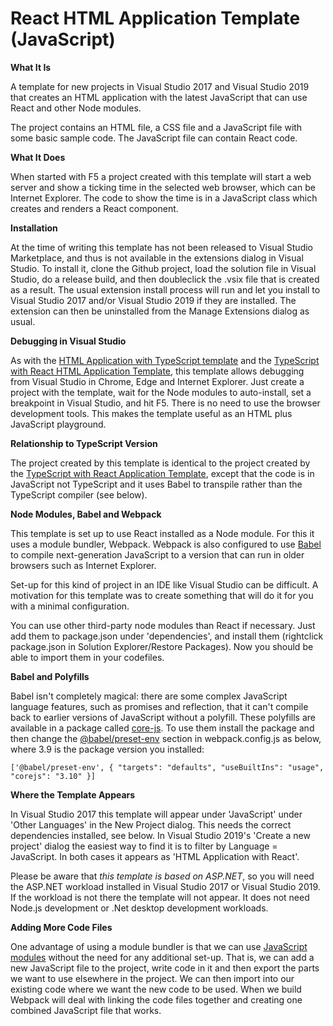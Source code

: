 # React HTML Application Template (JavaScript)

**What It Is**

A template for new projects in Visual Studio 2017 and Visual Studio 2019 that creates an HTML application with the latest JavaScript that can use React and other Node modules.

The project contains an HTML file, a CSS file and a JavaScript file with some basic sample code.  The JavaScript file can contain React code.

**What It Does**

When started with F5 a project created with this template will start a web server and show a ticking time in the selected web browser, which can be Internet Explorer.  The code to show the time is in a JavaScript class which creates and renders a React component.

**Installation**

At the time of writing this template has not been released to Visual Studio Marketplace, and thus is not available in the extensions dialog in Visual Studio.  To install it, clone the Github project, load the solution file in Visual Studio, do a release build, and then doubleclick the .vsix file that is created as a result.  The usual extension install process will run and let you install to Visual Studio 2017 and/or Visual Studio 2019 if they are installed.  The extension can then be uninstalled from the Manage Extensions dialog as usual.

**Debugging in Visual Studio**

As with the [HTML Application with TypeScript template](https://marketplace.visualstudio.com/items?itemName=Rich-Newman.TypeScriptHTMLApplicationTemplate) and the [TypeScript with React HTML Application Template](https://github.com/rich-newman/typescript-react-webpack-visualstudio-project-template), this template allows debugging from Visual Studio in Chrome, Edge and Internet Explorer. Just create a project with the template, wait for the Node modules to auto-install, set a breakpoint in Visual Studio, and hit F5. There is no need to use the browser development tools. This makes the template useful as an HTML plus JavaScript playground.

**Relationship to TypeScript Version**

The project created by this template is identical to the project created by the [TypeScript with React Application Template](https://github.com/rich-newman/typescript-react-webpack-visualstudio-project-template), except that the code is in JavaScript not TypeScript and it uses Babel to transpile rather than the TypeScript compiler (see below).

**Node Modules, Babel and Webpack**

This template is set up to use React installed as a Node module.  For this it uses a module bundler, Webpack.  Webpack is also configured to use [Babel](https://babeljs.io/) to compile next-generation JavaScript to a version that can run in older browsers such as Internet Explorer.

Set-up for this kind of project in an IDE like Visual Studio can be difficult.  A motivation for this template was to create something that will do it for you with a minimal configuration.

You can use other third-party node modules than React if necessary.  Just add them to package.json under 'dependencies', and install them (rightclick package.json in Solution Explorer/Restore Packages).  Now you should be able to import them in your codefiles.

**Babel and Polyfills**

Babel isn't completely magical: there are some complex JavaScript language features, such as promises and reflection, that it can't compile back to earlier versions of JavaScript without a polyfill.  These polyfills are available in a package called [core-js](https://github.com/zloirock/core-js).  To use them install the package and then change the [@babel/preset-env](https://babeljs.io/docs/en/babel-preset-env.html) section in webpack.config.js as below, where 3.9 is the package version you installed:

`['@babel/preset-env', {
	"targets": "defaults",
	"useBuiltIns": "usage",
	"corejs": "3.10"
}]`

**Where the Template Appears**

In Visual Studio 2017 this template will appear under 'JavaScript' under 'Other Languages' in the New Project dialog.  This needs the correct dependencies installed, see below. In Visual Studio 2019's 'Create a new project' dialog the easiest way to find it is to filter by Language = JavaScript. In both cases it appears as 'HTML Application with React'.

Please be aware that *this template is based on ASP<span>.</span>NET*, so you will need the ASP<span>.</span>NET workload installed in Visual Studio 2017 or Visual Studio 2019.  If the workload is not there the template will not appear.  It does not need Node.js development or .Net desktop development workloads.

**Adding More Code Files**

One advantage of using a module bundler is that we can use [JavaScript modules](https://2ality.com/2014/09/es6-modules-final.html) without the need for any additional set-up.  That is, we can add a new JavaScript file to the project, write code in it and then export the parts we want to use elsewhere in the project.  We can then import into our existing code where we want the new code to be used.  When we build Webpack will deal with linking the code files together and creating one combined JavaScript file that works.